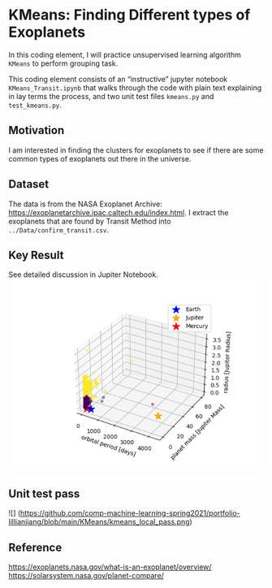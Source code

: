 # KMeans: Finding Different types of Exoplanets
In this coding element, I will practice unsupervised learning algorithm `KMeans` to perform grouping task.  

This coding element consists of an “instructive” jupyter notebook `KMeans_Transit.ipynb` that walks through the code with plain text explaining in lay terms the process, and two unit test files `kmeans.py` and `test_kmeans.py`. 

## Motivation 
I am interested in finding the clusters for exoplanets to see if there are some common types of exoplanets out there in the universe.

## Dataset
The data is from the NASA Exoplanet Archive: https://exoplanetarchive.ipac.caltech.edu/index.html. I extract the exoplanets that are found by Transit Method into `../Data/confirm_transit.csv`. 

## Key Result
See detailed discussion in Jupiter Notebook. ![](https://github.com/comp-machine-learning-spring2021/portfolio-lillianjiang/blob/main/KMeans/result1.png) 

## Unit test pass
![] (https://github.com/comp-machine-learning-spring2021/portfolio-lillianjiang/blob/main/KMeans/kmeans_local_pass.png)

## Reference
https://exoplanets.nasa.gov/what-is-an-exoplanet/overview/ \
https://solarsystem.nasa.gov/planet-compare/ 
